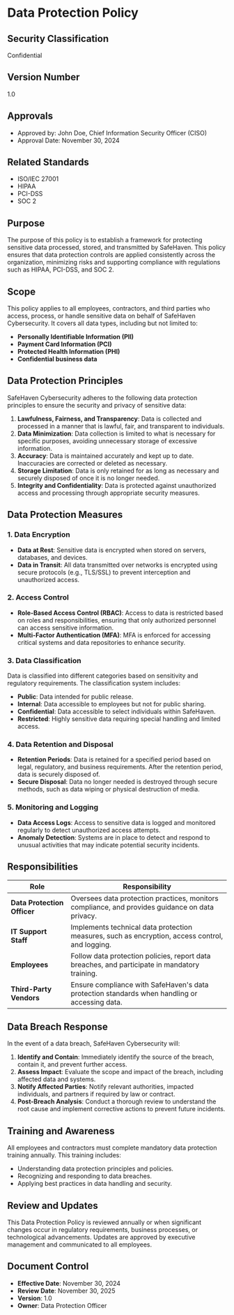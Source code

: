 # Data Protection Policy

## Security Classification
Confidential

## Version Number
1.0

## Approvals
- Approved by: John Doe, Chief Information Security Officer (CISO)
- Approval Date: November 30, 2024

## Related Standards
- ISO/IEC 27001
- HIPAA
- PCI-DSS
- SOC 2

## Purpose

The purpose of this policy is to establish a framework for protecting sensitive data processed, stored, and transmitted by SafeHaven. This policy ensures that data protection controls are applied consistently across the organization, minimizing risks and supporting compliance with regulations such as HIPAA, PCI-DSS, and SOC 2.

## Scope

This policy applies to all employees, contractors, and third parties who access, process, or handle sensitive data on behalf of SafeHaven Cybersecurity. It covers all data types, including but not limited to:

- **Personally Identifiable Information (PII)**
- **Payment Card Information (PCI)**
- **Protected Health Information (PHI)**
- **Confidential business data**

## Data Protection Principles

SafeHaven Cybersecurity adheres to the following data protection principles to ensure the security and privacy of sensitive data:

1. **Lawfulness, Fairness, and Transparency**: Data is collected and processed in a manner that is lawful, fair, and transparent to individuals.
2. **Data Minimization**: Data collection is limited to what is necessary for specific purposes, avoiding unnecessary storage of excessive information.
3. **Accuracy**: Data is maintained accurately and kept up to date. Inaccuracies are corrected or deleted as necessary.
4. **Storage Limitation**: Data is only retained for as long as necessary and securely disposed of once it is no longer needed.
5. **Integrity and Confidentiality**: Data is protected against unauthorized access and processing through appropriate security measures.

## Data Protection Measures

### 1. Data Encryption

- **Data at Rest**: Sensitive data is encrypted when stored on servers, databases, and devices.
- **Data in Transit**: All data transmitted over networks is encrypted using secure protocols (e.g., TLS/SSL) to prevent interception and unauthorized access.

### 2. Access Control

- **Role-Based Access Control (RBAC)**: Access to data is restricted based on roles and responsibilities, ensuring that only authorized personnel can access sensitive information.
- **Multi-Factor Authentication (MFA)**: MFA is enforced for accessing critical systems and data repositories to enhance security.

### 3. Data Classification

Data is classified into different categories based on sensitivity and regulatory requirements. The classification system includes:

- **Public**: Data intended for public release.
- **Internal**: Data accessible to employees but not for public sharing.
- **Confidential**: Data accessible to select individuals within SafeHaven.
- **Restricted**: Highly sensitive data requiring special handling and limited access.

### 4. Data Retention and Disposal

- **Retention Periods**: Data is retained for a specified period based on legal, regulatory, and business requirements. After the retention period, data is securely disposed of.
- **Secure Disposal**: Data no longer needed is destroyed through secure methods, such as data wiping or physical destruction of media.

### 5. Monitoring and Logging

- **Data Access Logs**: Access to sensitive data is logged and monitored regularly to detect unauthorized access attempts.
- **Anomaly Detection**: Systems are in place to detect and respond to unusual activities that may indicate potential security incidents.

## Responsibilities

| Role                       | Responsibility                                                                                 |
|----------------------------|------------------------------------------------------------------------------------------------|
| **Data Protection Officer**| Oversees data protection practices, monitors compliance, and provides guidance on data privacy. |
| **IT Support Staff**       | Implements technical data protection measures, such as encryption, access control, and logging. |
| **Employees**              | Follow data protection policies, report data breaches, and participate in mandatory training.   |
| **Third-Party Vendors**    | Ensure compliance with SafeHaven's data protection standards when handling or accessing data.  |

## Data Breach Response

In the event of a data breach, SafeHaven Cybersecurity will:

1. **Identify and Contain**: Immediately identify the source of the breach, contain it, and prevent further access.
2. **Assess Impact**: Evaluate the scope and impact of the breach, including affected data and systems.
3. **Notify Affected Parties**: Notify relevant authorities, impacted individuals, and partners if required by law or contract.
4. **Post-Breach Analysis**: Conduct a thorough review to understand the root cause and implement corrective actions to prevent future incidents.

## Training and Awareness

All employees and contractors must complete mandatory data protection training annually. This training includes:

- Understanding data protection principles and policies.
- Recognizing and responding to data breaches.
- Applying best practices in data handling and security.

## Review and Updates

This Data Protection Policy is reviewed annually or when significant changes occur in regulatory requirements, business processes, or technological advancements. Updates are approved by executive management and communicated to all employees.

## Document Control

- **Effective Date**: November 30, 2024
- **Review Date**: November 30, 2025
- **Version**: 1.0
- **Owner**: Data Protection Officer

